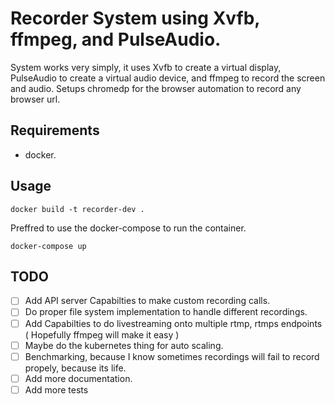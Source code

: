 # Recorder System using Xvfb, ffmpeg, and PulseAudio.

System works very simply, it uses Xvfb to create a virtual display, PulseAudio to create a virtual audio device, and ffmpeg to record the screen and audio. Setups chromedp for the browser automation to record any browser url.

## Requirements

- docker.

## Usage

```base
docker build -t recorder-dev .
```

Preffred to use the docker-compose to run the container.

```base
docker-compose up
```

## TODO

- [ ] Add API server Capabilties to make custom recording calls.
- [ ] Do proper file system implementation to handle different recordings.
- [ ] Add Capabilties to do livestreaming onto multiple rtmp, rtmps endpoints ( Hopefully ffmpeg will make it easy )
- [ ] Maybe do the kubernetes thing for auto scaling.
- [ ] Benchmarking, because I know sometimes recordings will fail to record propely, because its life.
- [ ] Add more documentation.
- [ ] Add more tests
